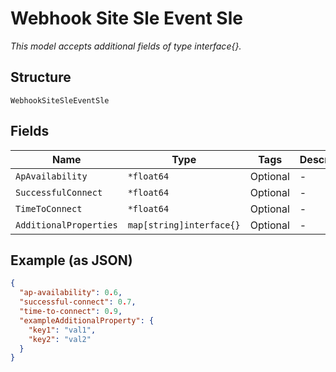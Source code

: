 
# Webhook Site Sle Event Sle

*This model accepts additional fields of type interface{}.*

## Structure

`WebhookSiteSleEventSle`

## Fields

| Name | Type | Tags | Description |
|  --- | --- | --- | --- |
| `ApAvailability` | `*float64` | Optional | - |
| `SuccessfulConnect` | `*float64` | Optional | - |
| `TimeToConnect` | `*float64` | Optional | - |
| `AdditionalProperties` | `map[string]interface{}` | Optional | - |

## Example (as JSON)

```json
{
  "ap-availability": 0.6,
  "successful-connect": 0.7,
  "time-to-connect": 0.9,
  "exampleAdditionalProperty": {
    "key1": "val1",
    "key2": "val2"
  }
}
```

